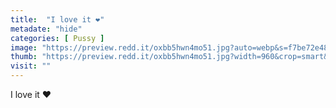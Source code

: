 ```yaml
---
title:  "I love it ❤️"
metadate: "hide"
categories: [ Pussy ]
image: "https://preview.redd.it/oxbb5hwn4mo51.jpg?auto=webp&s=f7be72e487667a45bad44a9e71ab6470d3a69df2"
thumb: "https://preview.redd.it/oxbb5hwn4mo51.jpg?width=960&crop=smart&auto=webp&s=3370863c026ef9b719c66c15556ad9a8b31e39d8"
visit: ""
---
```

I love it ❤️
